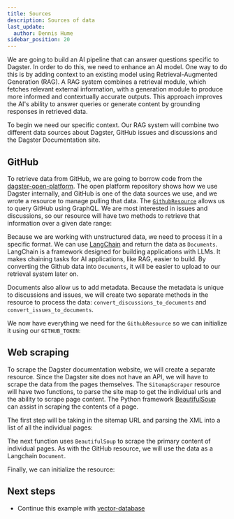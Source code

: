 ```yaml
---
title: Sources
description: Sources of data
last_update:
  author: Dennis Hume
sidebar_position: 20
---
```


We are going to build an AI pipeline that can answer questions specific to Dagster. In order to do this, we need to enhance an AI model. One way to do this is by adding context to an existing model using Retrieval-Augmented Generation (RAG). A RAG system combines a retrieval module, which fetches relevant external information, with a generation module to produce more informed and contextually accurate outputs. This approach improves the AI's ability to answer queries or generate content by grounding responses in retrieved data.

To begin we need our specific context. Our RAG system will combine two different data sources about Dagster, GitHub issues and discussions and the Dagster Documentation site.

## GitHub

To retrieve data from GitHub, we are going to borrow code from the [dagster-open-platform](https://github.com/dagster-io/dagster-open-platform). The open platform repository shows how we use Dagster internally, and GitHub is one of the data sources we use, and we wrote a resource to manage pulling that data. The [`GithubResource`](/api/python-api/libraries/dagster-github#resources) allows us to query GitHub using GraphQL. We are most interested in issues and discussions, so our resource will have two methods to retrieve that information over a given date range:

<CodeExample path="docs_projects/project_ask_ai_dagster/project_ask_ai_dagster/resources/github.py" language="python" startAfter="start_resource" endBefore="end_resource"/>

Because we are working with unstructured data, we need to process it in a specific format. We can use [LangChain](https://www.langchain.com/) and return the data as `Documents`. LangChain is a framework designed for building applications with LLMs. It makes chaining tasks for AI applications, like RAG, easier to build. By converting the Github data into `Documents`, it will be easier to upload to our retrieval system later on.

Documents also allow us to add metadata. Because the metadata is unique to discussions and issues, we will create two separate methods in the resource to process the data: `convert_discussions_to_documents` and `convert_issues_to_documents`.

We now have everything we need for the `GithubResource` so we can initialize it using our `GITHUB_TOKEN`:

<CodeExample path="docs_projects/project_ask_ai_dagster/project_ask_ai_dagster/resources/github.py" language="python" startAfter="start_resource_init" endBefore="end_resource_init"/>

## Web scraping

To scrape the Dagster documentation website, we will create a separate resource. Since the Dagster site does not have an API, we will have to scrape the data from the pages themselves. The `SitemapScraper` resource will have two functions, to parse the site map to get the individual urls and the ability to scrape page content. The Python framework [BeautifulSoup](https://www.crummy.com/software/BeautifulSoup/) can assist in scraping the contents of a page.

The first step will be taking in the sitemap URL and parsing the XML into a list of all the individual pages:

<CodeExample path="docs_projects/project_ask_ai_dagster/project_ask_ai_dagster/resources/scraper.py" language="python" startAfter="start_sitemap" endBefore="end_sitemap"/>

The next function uses `BeautifulSoup` to scrape the primary content of individual pages. As with the GitHub resource, we will use the data as a Langchain `Document`.

<CodeExample path="docs_projects/project_ask_ai_dagster/project_ask_ai_dagster/resources/scraper.py" language="python" startAfter="start_scrape" endBefore="end_scrape"/>

Finally, we can initialize the resource:

<CodeExample path="docs_projects/project_ask_ai_dagster/project_ask_ai_dagster/resources/scraper.py" language="python" startAfter="start_resource_init" endBefore="end_resource_init"/>

## Next steps

- Continue this example with [vector-database](/examples/rag/vector-database)